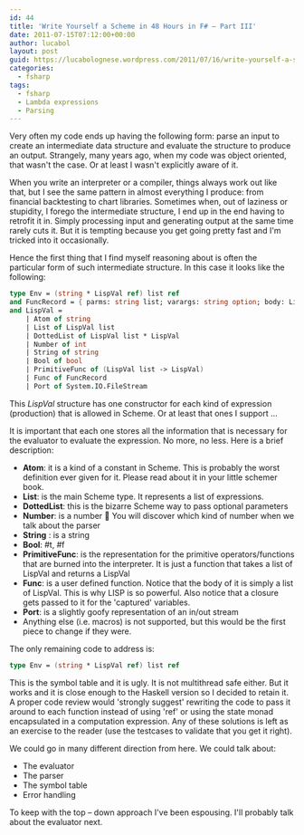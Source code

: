 ```yaml
---
id: 44
title: 'Write Yourself a Scheme in 48 Hours in F# – Part III'
date: 2011-07-15T07:12:00+00:00
author: lucabol
layout: post
guid: https://lucabolognese.wordpress.com/2011/07/16/write-yourself-a-scheme-in-48-hours-in-f-part-iii/
categories:
  - fsharp
tags:
  - fsharp
  - Lambda expressions
  - Parsing
---
```

Very often my code ends up having the following form: parse an input to create an intermediate data structure and evaluate the structure to produce an output. Strangely, many years ago, when my code was object oriented, that wasn't the case. Or at least I wasn't explicitly aware of it.

When you write an interpreter or a compiler, things always work out like that, but I see the same pattern in almost everything I produce: from financial backtesting to chart libraries. Sometimes when, out of laziness or stupidity, I forego the intermediate structure, I end up in the end having to retrofit it in. Simply processing input and generating output at the same time rarely cuts it. But it is tempting because you get going pretty fast and I'm tricked into it occasionally.

Hence the first thing that I find myself reasoning about is often the particular form of such intermediate structure. In this case it looks like the following:

```fsharp
type Env = (string * LispVal ref) list ref
and FuncRecord = { parms: string list; varargs: string option; body: LispVal list; closure: Env}
and LispVal =
    | Atom of string
    | List of LispVal list
    | DottedList of LispVal list * LispVal
    | Number of int
    | String of string
    | Bool of bool
    | PrimitiveFunc of (LispVal list -> LispVal)
    | Func of FuncRecord
    | Port of System.IO.FileStream
```

This _LispVal_ structure has one constructor for each kind of expression (production) that is allowed in Scheme. Or at least that ones I support …

It is important that each one stores all the information that is necessary for the evaluator to evaluate the expression. No more, no less. Here is a brief description:

  * **Atom**: it is a kind of a constant in Scheme. This is probably the worst definition ever given for it. Please read about it in your little schemer book.
  * **List**: is the main Scheme type. It represents a list of expressions.
  * **DottedList**: this is the bizarre Scheme way to pass optional parameters
  * **Number**: is a number 🙂 You will discover which kind of number when we talk about the parser
  * **String** : is a string
  * **Bool**: #t, #f
  * **PrimitiveFunc**: is the representation for the primitive operators/functions that are burned into the interpreter. It is just a function that takes a list of LispVal and returns a LispVal
  * **Func**: is a user defined function. Notice that the body of it is simply a list of LispVal. This is why LISP is so powerful. Also notice that a closure gets passed to it for the 'captured' variables.
  * **Port**: is a slightly goofy representation of an in/out stream
  * Anything else (i.e. macros) is not supported, but this would be the first piece to change if they were.

The only remaining code to address is: 

```fsharp
type Env = (string * LispVal ref) list ref
```

This is the symbol table and it is ugly. It is not multithread safe either. But it works and it is close enough to the Haskell version so I decided to retain it. A proper code review would 'strongly suggest' rewriting the code to pass it around to each function instead of using 'ref' or using the state monad encapsulated in a computation expression. Any of these solutions is left as an exercise to the reader (use the testcases to validate that you get it right).

We could go in many different direction from here. We could talk about:

  * The evaluator
  * The parser
  * The symbol table
  * Error handling

To keep with the top – down approach I've been espousing. I'll probably talk about the evaluator next.
